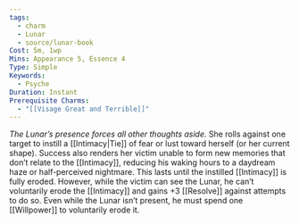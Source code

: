 ```yaml
---
tags:
  - charm
  - Lunar
  - source/lunar-book
Cost: 5m, 1wp
Mins: Appearance 5, Essence 4
Type: Simple
Keywords:
  - Psyche
Duration: Instant
Prerequisite Charms:
  - "[[Visage Great and Terrible]]"
---
```

*The Lunar’s presence forces all other thoughts aside.*
She rolls against one target to instill a [[Intimacy|Tie]] of fear or lust toward herself (or her current shape). Success also renders her victim unable to form new memories that don’t relate to the [[Intimacy]], reducing his waking hours to a daydream haze or half-perceived nightmare. This lasts until the instilled [[Intimacy]] is fully eroded. However, while the victim can see the Lunar, he can’t voluntarily erode the [[Intimacy]] and gains +3 [[Resolve]] against attempts to do so. Even while the Lunar isn’t present, he must spend one [[Willpower]] to voluntarily erode it.